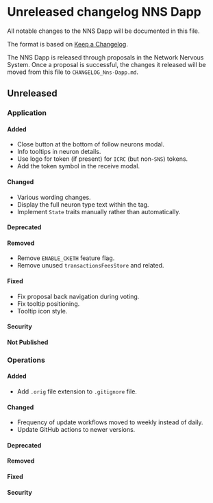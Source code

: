 
# Unreleased changelog NNS Dapp

All notable changes to the NNS Dapp will be documented in this file.

The format is based on [Keep a Changelog](https://keepachangelog.com/en/1.0.0/).

The NNS Dapp is released through proposals in the Network Nervous System. Once a
proposal is successful, the changes it released will be moved from this file to
`CHANGELOG_Nns-Dapp.md`.

## Unreleased

### Application

#### Added

* Close button at the bottom of follow neurons modal.
* Info tooltips in neuron details.
* Use logo for token (if present) for `ICRC` (but non-`SNS`) tokens.
* Add the token symbol in the receive modal.

#### Changed

* Various wording changes.
* Display the full neuron type text within the tag.
* Implement `State` traits manually rather than automatically.

#### Deprecated

#### Removed

* Remove `ENABLE_CKETH` feature flag.
* Remove unused `transactionsFeesStore` and related.

#### Fixed

* Fix proposal back navigation during voting.
* Fix tooltip positioning.
* Tooltip icon style.

#### Security

#### Not Published

### Operations

#### Added

* Add `.orig` file extension to `.gitignore` file.

#### Changed

* Frequency of update workflows moved to weekly instead of daily.
* Update GitHub actions to newer versions.

#### Deprecated

#### Removed

#### Fixed

#### Security
